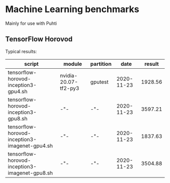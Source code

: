 # Machine Learning benchmarks

Mainly for use with Puhti

## TensorFlow Horovod

Typical results:

| script                                         | module               | partition | date       | result  |
| ---------------------------------------------- | -------------------- | --------- | ---------- |---------|
| tensorflow-horovod-inception3-gpu4.sh          | nvidia-20.07-tf2-py3 | gputest   | 2020-11-23 | 1928.56 |
| tensorflow-horovod-inception3-gpu8.sh          | -"-                  | -"-       | 2020-11-23 | 3597.21 |
| tensorflow-horovod-inception3-imagenet-gpu4.sh | -"-                  | -"-       | 2020-11-23 | 1837.63 |
| tensorflow-horovod-inception3-imagenet-gpu8.sh | -"-                  | -"-       | 2020-11-23 | 3504.88 |
